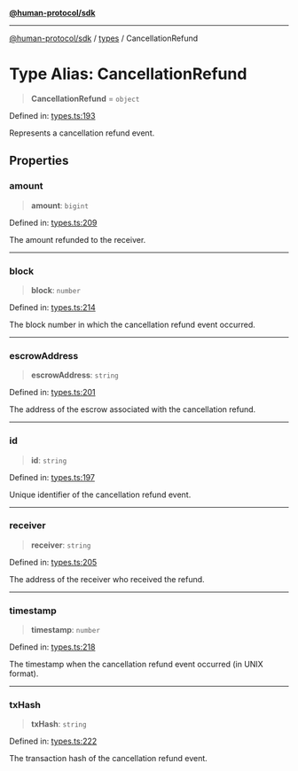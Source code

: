 [**@human-protocol/sdk**](../../README.md)

***

[@human-protocol/sdk](../../modules.md) / [types](../README.md) / CancellationRefund

# Type Alias: CancellationRefund

> **CancellationRefund** = `object`

Defined in: [types.ts:193](https://github.com/humanprotocol/human-protocol/blob/8551ddf36370251a82fddadc0d28c34592acebaf/packages/sdk/typescript/human-protocol-sdk/src/types.ts#L193)

Represents a cancellation refund event.

## Properties

### amount

> **amount**: `bigint`

Defined in: [types.ts:209](https://github.com/humanprotocol/human-protocol/blob/8551ddf36370251a82fddadc0d28c34592acebaf/packages/sdk/typescript/human-protocol-sdk/src/types.ts#L209)

The amount refunded to the receiver.

***

### block

> **block**: `number`

Defined in: [types.ts:214](https://github.com/humanprotocol/human-protocol/blob/8551ddf36370251a82fddadc0d28c34592acebaf/packages/sdk/typescript/human-protocol-sdk/src/types.ts#L214)

The block number in which the cancellation refund event occurred.

***

### escrowAddress

> **escrowAddress**: `string`

Defined in: [types.ts:201](https://github.com/humanprotocol/human-protocol/blob/8551ddf36370251a82fddadc0d28c34592acebaf/packages/sdk/typescript/human-protocol-sdk/src/types.ts#L201)

The address of the escrow associated with the cancellation refund.

***

### id

> **id**: `string`

Defined in: [types.ts:197](https://github.com/humanprotocol/human-protocol/blob/8551ddf36370251a82fddadc0d28c34592acebaf/packages/sdk/typescript/human-protocol-sdk/src/types.ts#L197)

Unique identifier of the cancellation refund event.

***

### receiver

> **receiver**: `string`

Defined in: [types.ts:205](https://github.com/humanprotocol/human-protocol/blob/8551ddf36370251a82fddadc0d28c34592acebaf/packages/sdk/typescript/human-protocol-sdk/src/types.ts#L205)

The address of the receiver who received the refund.

***

### timestamp

> **timestamp**: `number`

Defined in: [types.ts:218](https://github.com/humanprotocol/human-protocol/blob/8551ddf36370251a82fddadc0d28c34592acebaf/packages/sdk/typescript/human-protocol-sdk/src/types.ts#L218)

The timestamp when the cancellation refund event occurred (in UNIX format).

***

### txHash

> **txHash**: `string`

Defined in: [types.ts:222](https://github.com/humanprotocol/human-protocol/blob/8551ddf36370251a82fddadc0d28c34592acebaf/packages/sdk/typescript/human-protocol-sdk/src/types.ts#L222)

The transaction hash of the cancellation refund event.
